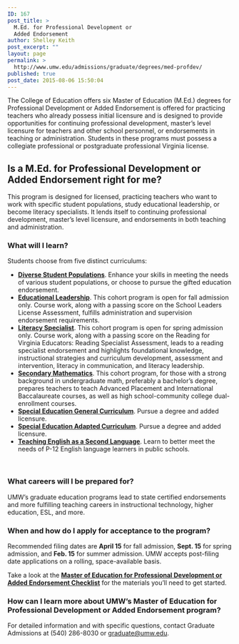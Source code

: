 ```yaml
---
ID: 167
post_title: >
  M.Ed. for Professional Development or
  Added Endorsement
author: Shelley Keith
post_excerpt: ""
layout: page
permalink: >
  http://www.umw.edu/admissions/graduate/degrees/med-profdev/
published: true
post_date: 2015-08-06 15:50:04
---
```

The College of Education offers six Master of Education (M.Ed.) degrees for Professional Development or Added Endorsement is offered for practicing teachers who already possess initial licensure and is designed to provide opportunities for continuing professional development, master’s level licensure for teachers and other school personnel, or endorsements in teaching or administration. Students in these programs must possess a collegiate professional or postgraduate professional Virginia license.
<strong>
</strong>
<h2>Is a M.Ed. for Professional Development or Added Endorsement right for me?</h2>
This program is designed for licensed, practicing teachers who want to work with specific student populations, study educational leadership, or become literacy specialists. It lends itself to continuing professional development, master’s level licensure, and endorsements in both teaching and administration.
<strong>
</strong>
<h3>What will I learn?</h3>
Students choose from five distinct curriculums:
<ul>
 	<li><a href="http://publications.umw.edu/graduatecatalog/graduate-programs/college-of-education/master-of-education/#diverse"><strong>Diverse Student Populations</strong></a>. Enhance your skills in meeting the needs of various student populations, or choose to pursue the gifted education endorsement.</li>
 	<li><a href="http://publications.umw.edu/graduatecatalog/graduate-programs/college-of-education/master-of-education/#leadership"><strong>Educational Leadership</strong></a>. This cohort program is open for fall admission only. Course work, along with a passing score on the School Leaders License Assessment, fulfills administration and supervision endorsement requirements.</li>
 	<li><a href="http://publications.umw.edu/graduatecatalog/graduate-programs/college-of-education/master-of-education/#literacy"><strong>Literacy Specialist</strong></a>. This cohort program is open for spring admission only. Course work, along with a passing score on the Reading for Virginia Educators: Reading Specialist Assessment, leads to a reading specialist endorsement and highlights foundational knowledge, instructional strategies and curriculum development, assessment and intervention, literacy in communication, and literacy leadership.</li>
 	<li><a href="http://publications.umw.edu/graduatecatalog/graduate-programs/college-of-education/master-of-education/#secondary"><strong>Secondary Mathematics</strong></a>. This cohort program, for those with a strong background in undergraduate math, preferably a bachelor’s degree, prepares teachers to teach Advanced Placement and International Baccalaureate courses, as well as high school-community college dual-enrollment courses.</li>
 	<li><a href="http://publications.umw.edu/graduatecatalog/graduate-programs/college-of-education/master-of-education/#special"><strong>Special Education General Curriculum</strong></a>. Pursue a degree and added licensure.</li>
 	<li><a href="http://publications.umw.edu/graduatecatalog/graduate-programs/college-of-education/master-of-education/#special"><strong>Special Education Adapted Curriculum</strong></a>. Pursue a degree and added licensure.</li>
 	<li><a href="http://publications.umw.edu/graduatecatalog/graduate-programs/college-of-education/master-of-education/#esl"><strong>Teaching English as a Second Language</strong></a>. Learn to better meet the needs of P-12 English language learners in public schools.</li>
</ul>
<strong> </strong>
<h3>What careers will I be prepared for?</h3>
UMW’s graduate education programs lead to state certified endorsements and more fulfilling teaching careers in instructional technology, higher education, ESL, and more.
<strong>
</strong>
<h3>When and how do I apply for acceptance to the program?</h3>
Recommended filing dates are <strong>April 15</strong> for fall admission, <strong>Sept. 15</strong> for spring admission, and <strong>Feb. 15</strong> for summer admission. UMW accepts post-filing date applications on a rolling, space-available basis.

Take a look at the <a href="http://www.umw.edu/admissions/graduate/degrees/med-profdev/med-profdev-checklist/"><strong>Master of Education for Professional Development or Added Endorsement Checklist</strong></a> for the materials you’ll need to get started.
<strong>
</strong>
<h3>How can I learn more about UMW’s Master of Education for Professional Development or Added Endorsement program?</h3>
For detailed information and with specific questions, contact Graduate Admissions at (540) 286-8030 or <a href="mailto:graduate@umw.edu">graduate@umw.edu</a>.